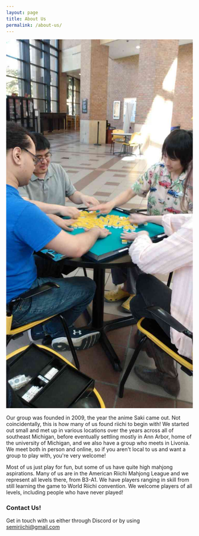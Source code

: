 ```yaml
---
layout: page
title: About Us
permalink: /about-us/
---
```


<img class="leftAlign" src="https://raw.githubusercontent.com/semiriichi/semiriichi.github.io/master/images/club_duderstadt.png"/>

Our group was founded in 2009, the year the anime Saki came out. Not coincidentally, this is how many of us found riichi to begin with! We started out small and met up in various locations over the years across all of southeast Michigan, before eventually settling mostly in Ann Arbor, home of the university of Michigan, and we also have a group who meets in Livonia. We meet both in person and online, so if you aren't local to us and want a group to play with, you're very welcome!

Most of us just play for fun, but some of us have quite high mahjong aspirations. Many of us are in the American Riichi Mahjong League and we represent all levels there, from B3-A1. We have players ranging in skill from still learning the game to World Riichi convention. We welcome players of all levels, including people who have never played! 

### Contact Us!

Get in touch with us either through Discord or by using [semiriichi@gmail.com](mailto:semiriichi@gmail.com)

